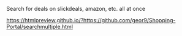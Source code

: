 Search for deals on slickdeals, amazon, etc. all at once

https://htmlpreview.github.io/?https://github.com/geor9/Shopping-Portal/searchmultiple.html

